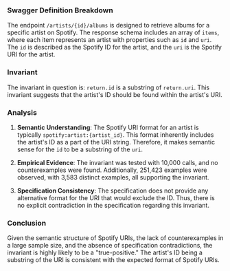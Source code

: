 ### Swagger Definition Breakdown

The endpoint `/artists/{id}/albums` is designed to retrieve albums for a specific artist on Spotify. The response schema includes an array of `items`, where each item represents an artist with properties such as `id` and `uri`. The `id` is described as the Spotify ID for the artist, and the `uri` is the Spotify URI for the artist.

### Invariant

The invariant in question is: `return.id` is a substring of `return.uri`. This invariant suggests that the artist's ID should be found within the artist's URI.

### Analysis

1. **Semantic Understanding**: The Spotify URI format for an artist is typically `spotify:artist:{artist_id}`. This format inherently includes the artist's ID as a part of the URI string. Therefore, it makes semantic sense for the `id` to be a substring of the `uri`.

2. **Empirical Evidence**: The invariant was tested with 10,000 calls, and no counterexamples were found. Additionally, 251,423 examples were observed, with 3,583 distinct examples, all supporting the invariant.

3. **Specification Consistency**: The specification does not provide any alternative format for the URI that would exclude the ID. Thus, there is no explicit contradiction in the specification regarding this invariant.

### Conclusion

Given the semantic structure of Spotify URIs, the lack of counterexamples in a large sample size, and the absence of specification contradictions, the invariant is highly likely to be a "true-positive." The artist's ID being a substring of the URI is consistent with the expected format of Spotify URIs.
